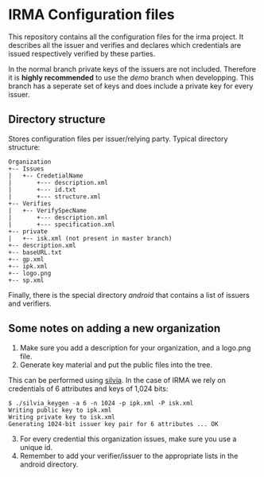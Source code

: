 # IRMA Configuration files

This repository contains all the configuration files for the irma project. It describes all the issuer and verifies and declares which credentials are issued respectively verified by these parties.

In the normal branch private keys of the issuers are not included. Therefore it is **highly recommended** to use the *demo* branch when developping. This branch has a seperate set of keys and does include a private key for every issuer.

## Directory structure
Stores configuration files per issuer/relying party. Typical directory structure:

	Organization
	+-- Issues
	|   +-- CredetialName
	|   	+--- description.xml
	|   	+--- id.txt
	|   	+--- structure.xml
	+-- Verifies
	|   +-- VerifySpecName
	|   	+--- description.xml
	|   	+--- specification.xml
	+-- private
	|   +-- isk.xml (not present in master branch)
	+-- description.xml
	+-- baseURL.txt
	+-- gp.xml
	+-- ipk.xml
	+-- logo.png
	+-- sp.xml

Finally, there is the special directory _android_ that contains a list of issuers and verifiers.

## Some notes on adding a new organization

 1. Make sure you add a description for your organization, and a logo.png file.
 2. Generate key material and put the public files into the tree. 

This can be performed using [silvia](https://github.com/credentials/silvia). In the case of
IRMA we rely on credentials of 6 attributes and keys of 1,024 bits:
```
$ ./silvia_keygen -a 6 -n 1024 -p ipk.xml -P isk.xml
Writing public key to ipk.xml
Writing private key to isk.xml
Generating 1024-bit issuer key pair for 6 attributes ... OK
```
 3. For every credential this organization issues, make sure you use a unique id.
 4. Remember to add your verifier/issuer to the appropriate lists in the android directory.
